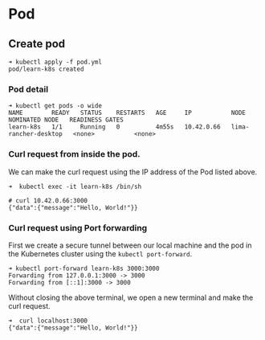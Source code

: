 # Pod

## Create pod

```
➜ kubectl apply -f pod.yml
pod/learn-k8s created
```

### Pod detail

```
➜ kubectl get pods -o wide
NAME        READY   STATUS    RESTARTS   AGE     IP           NODE                   NOMINATED NODE   READINESS GATES
learn-k8s   1/1     Running   0          4m55s   10.42.0.66   lima-rancher-desktop   <none>           <none>
```

### Curl request from inside the pod.

We can make the curl request using the IP address of the Pod listed above.

```
➜  kubectl exec -it learn-k8s /bin/sh

# curl 10.42.0.66:3000
{"data":{"message":"Hello, World!"}}
```

### Curl request using Port forwarding

First we create a secure tunnel between our local machine and the pod in the Kubernetes cluster
using the `kubectl port-forward`.

```
➜ kubectl port-forward learn-k8s 3000:3000
Forwarding from 127.0.0.1:3000 -> 3000
Forwarding from [::1]:3000 -> 3000
```

Without closing the above terminal, we open a new terminal and make the curl request.

```
➜  curl localhost:3000
{"data":{"message":"Hello, World!"}}
```
